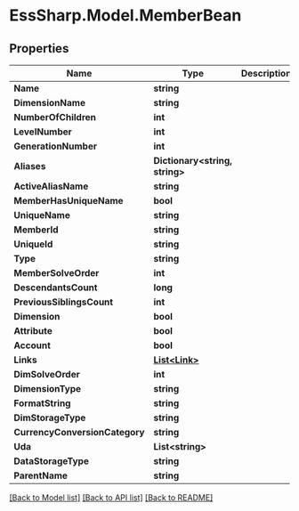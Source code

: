 # EssSharp.Model.MemberBean

## Properties

Name | Type | Description | Notes
------------ | ------------- | ------------- | -------------
**Name** | **string** |  | [optional] 
**DimensionName** | **string** |  | [optional] 
**NumberOfChildren** | **int** |  | [optional] 
**LevelNumber** | **int** |  | [optional] 
**GenerationNumber** | **int** |  | [optional] 
**Aliases** | **Dictionary&lt;string, string&gt;** |  | [optional] 
**ActiveAliasName** | **string** |  | [optional] 
**MemberHasUniqueName** | **bool** |  | [optional] 
**UniqueName** | **string** |  | [optional] 
**MemberId** | **string** |  | [optional] 
**UniqueId** | **string** |  | [optional] 
**Type** | **string** |  | [optional] 
**MemberSolveOrder** | **int** |  | [optional] 
**DescendantsCount** | **long** |  | [optional] 
**PreviousSiblingsCount** | **int** |  | [optional] 
**Dimension** | **bool** |  | [optional] 
**Attribute** | **bool** |  | [optional] 
**Account** | **bool** |  | [optional] 
**Links** | [**List&lt;Link&gt;**](Link.md) |  | [optional] 
**DimSolveOrder** | **int** |  | [optional] 
**DimensionType** | **string** |  | [optional] 
**FormatString** | **string** |  | [optional] 
**DimStorageType** | **string** |  | [optional] 
**CurrencyConversionCategory** | **string** |  | [optional] 
**Uda** | **List&lt;string&gt;** |  | [optional] 
**DataStorageType** | **string** |  | [optional] 
**ParentName** | **string** |  | [optional] 

[[Back to Model list]](../README.md#documentation-for-models) [[Back to API list]](../README.md#documentation-for-api-endpoints) [[Back to README]](../README.md)

